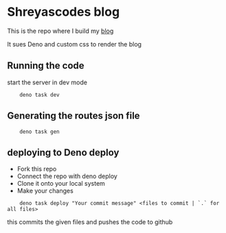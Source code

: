 # Shreyascodes blog

This is the repo where I build my [blog](https://blog.shreyascodes.tech)

It sues Deno and custom css to render the blog

## Running the code

start the server in dev mode
```
    deno task dev
```

## Generating the routes json file
```
    deno task gen
```

## deploying to Deno deploy
- Fork this repo
- Connect the repo with deno deploy
- Clone it onto your local system
- Make your changes

```
    deno task deploy "Your commit message" <files to commit | `.` for all files>
```
this commits the given files and pushes the code to github
